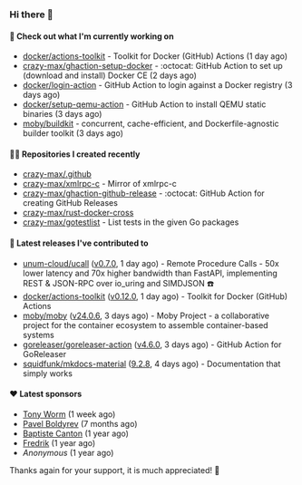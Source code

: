 ### Hi there 👋

#### 👷 Check out what I'm currently working on

- [docker/actions-toolkit](https://github.com/docker/actions-toolkit) - Toolkit for Docker (GitHub) Actions (1 day ago)
- [crazy-max/ghaction-setup-docker](https://github.com/crazy-max/ghaction-setup-docker) - :octocat: GitHub Action to set up (download and install) Docker CE (2 days ago)
- [docker/login-action](https://github.com/docker/login-action) - GitHub Action to login against a Docker registry (3 days ago)
- [docker/setup-qemu-action](https://github.com/docker/setup-qemu-action) - GitHub Action to install QEMU static binaries (3 days ago)
- [moby/buildkit](https://github.com/moby/buildkit) - concurrent, cache-efficient, and Dockerfile-agnostic builder toolkit (3 days ago)

#### 👨‍💻 Repositories I created recently

- [crazy-max/.github](https://github.com/crazy-max/.github)
- [crazy-max/xmlrpc-c](https://github.com/crazy-max/xmlrpc-c) - Mirror of xmlrpc-c
- [crazy-max/ghaction-github-release](https://github.com/crazy-max/ghaction-github-release) - :octocat: GitHub Action for creating GitHub Releases
- [crazy-max/rust-docker-cross](https://github.com/crazy-max/rust-docker-cross)
- [crazy-max/gotestlist](https://github.com/crazy-max/gotestlist) - List tests in the given Go packages

#### 🚀 Latest releases I've contributed to

- [unum-cloud/ucall](https://github.com/unum-cloud/ucall) ([v0.7.0](https://github.com/unum-cloud/ucall/releases/tag/v0.7.0), 1 day ago) - Remote Procedure Calls  - 50x lower latency and 70x higher bandwidth than FastAPI, implementing REST &amp; JSON-RPC over io_uring and SIMDJSON ☎️
- [docker/actions-toolkit](https://github.com/docker/actions-toolkit) ([v0.12.0](https://github.com/docker/actions-toolkit/releases/tag/v0.12.0), 1 day ago) - Toolkit for Docker (GitHub) Actions
- [moby/moby](https://github.com/moby/moby) ([v24.0.6](https://github.com/moby/moby/releases/tag/v24.0.6), 3 days ago) - Moby Project - a collaborative project for the container ecosystem to assemble container-based systems
- [goreleaser/goreleaser-action](https://github.com/goreleaser/goreleaser-action) ([v4.6.0](https://github.com/goreleaser/goreleaser-action/releases/tag/v4.6.0), 3 days ago) - GitHub Action for GoReleaser
- [squidfunk/mkdocs-material](https://github.com/squidfunk/mkdocs-material) ([9.2.8](https://github.com/squidfunk/mkdocs-material/releases/tag/9.2.8), 4 days ago) - Documentation that simply works

#### ❤️ Latest sponsors
- [Tony Worm](https://github.com/verdverm) (1 week ago)
- [Pavel Boldyrev](https://github.com/bpg) (7 months ago)
- [Baptiste Canton](https://github.com/batmac) (1 year ago)
- [Fredrik](https://github.com/fredrikscode) (1 year ago)
- _Anonymous_ (1 year ago)

Thanks again for your support, it is much appreciated! 🙏
